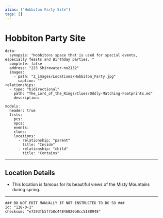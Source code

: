 ```yaml
---
alias: ["Hobbiton Party Site"]
tags: []
---
```

# Hobbiton Party Site

```RpgManagerData
data: 
  synopsis: "Hobbitons space that is used for special events, especially feasts and Birthday parties. "
  complete: false
  address: "223 Shirewater-no2132"
  images: 
    - path: "Z_images/Locations/Hobbiton_Party.jpg"
      caption: ""
relationships: 
  - type: "bidirectional"
    path: "The_Lord_of_the_Rings/Clues/Oddly-Matching-Footprints.md"
    description: 
```

```RpgManager
models: 
  header: true
  lists: 
    pcs: 
    npcs: 
    events: 
    clues: 
    locations: 
      - relationship: "parent"
        title: "Inside"
      - relationship: "child"
        title: "Contains"
```

---

## Location Details

- This location is famous for its beautiful views of the Misty Mountains during spring.

---

```RpgManagerID
### DO NOT EDIT MANUALLY IF NOT INSTRUCTED TO DO SO ###
id: "128-0-1"
checksum: "e7393fb5f7b8c44846820b8cc5188948"
```
